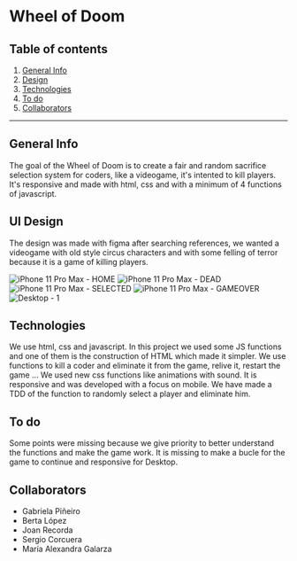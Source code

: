 Wheel of Doom
============

## Table of contents

1. [General Info](#general-info)
2. [Design](#design)
3. [Technologies](#technologies)
4. [To do](#to-do)
5. [Collaborators](#collaborators)

***
## General Info

The goal of the Wheel of Doom is to create a fair and random sacrifice selection system for coders, like a videogame, it's intented to kill players. It's responsive and made with html, css and with a minimum of 4 functions of javascript.

## UI Design 

The design was made with figma after searching references, we wanted a videogame with old style circus characters and with some felling of terror because it is a game of killing players. 

![iPhone 11 Pro Max - HOME](https://user-images.githubusercontent.com/73828751/139092717-8e2d7d3b-3b7c-44ee-a06d-8a0181a209f8.jpg)
![iPhone 11 Pro Max - DEAD](https://user-images.githubusercontent.com/73828751/139092720-78fe3b9e-d062-404d-b638-b90d24810256.jpg)
![iPhone 11 Pro Max - SELECTED](https://user-images.githubusercontent.com/73828751/139092722-03884145-1480-43f0-aeea-51ed58f5b4d9.jpg)
![iPhone 11 Pro Max - GAMEOVER](https://user-images.githubusercontent.com/73828751/139092724-5f1bb789-0dee-4c26-9d05-41e1d42655e7.jpg)
![Desktop - 1](https://user-images.githubusercontent.com/73828751/139092729-b1ef44bd-b790-49a7-b965-e3cfb341a87d.jpg)

## Technologies

We use html, css and javascript. In this project we used some JS functions and one of them is the construction of HTML which made it simpler. We use functions to kill a coder and eliminate it from the game, relive it, restart the game ... We used new css functions like animations with sound. It is responsive and was developed with a focus on mobile. We have made a TDD of the function to randomly select a player and eliminate him.

## To do

Some points were missing because we give priority to better understand the functions and make the game work. It is missing to make a bucle for the game to continue and responsive for Desktop.

## Collaborators

- Gabriela Piñeiro
- Berta López
- Joan Recorda
- Sergio Corcuera
- María Alexandra Galarza
